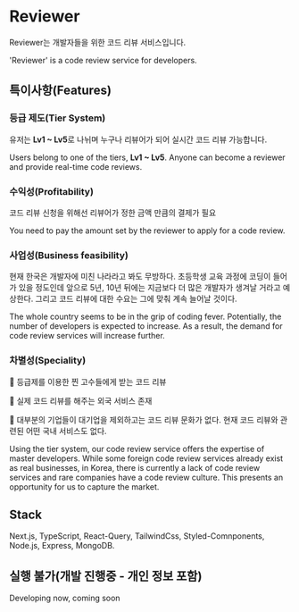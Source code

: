 # Reviewer

Reviewer는 개발자들을 위한 코드 리뷰 서비스입니다.

'Reviewer' is a code review service for developers.

## 특이사항(Features)

### **등급 제도(Tier System)**

유저는 **Lv1 ~ Lv5**로 나뉘며 누구나 리뷰어가 되어 실시간 코드 리뷰 가능합니다. 

Users belong to one of the tiers, **Lv1 ~ Lv5**. Anyone can become a reviewer and provide real-time code reviews.

### **수익성(Profitability)**

코드 리뷰 신청을 위해선 리뷰어가 정한 금액 만큼의 결제가 필요

You need to pay the amount set by the reviewer to apply for a code review.

### **사업성(Business feasibility)**

현재 한국은 개발자에 미친 나라라고 봐도 무방하다. 초등학생 교육 과정에 코딩이 들어가 있을 정도인데 앞으로 5년, 10년 뒤에는 지금보다 더 많은 개발자가 생겨날 거라고 예상한다. 그리고 코드 리뷰에 대한 수요는 그에 맞춰 계속 늘어날 것이다.

The whole country seems to be in the grip of coding fever. Potentially, the number of developers is expected to increase. As a result, the demand for code review services will increase further.

### **차별성(Speciality)**

🥇 등급제를 이용한 찐 고수들에게 받는 코드 리뷰 

🥈 실제 코드 리뷰를 해주는 외국 서비스 존재

🥉 대부분의 기업들이 대기업을 제외하고는 코드 리뷰 문화가 없다. 현재 코드 리뷰와 관련된 어떤 국내 서비스도 없다. 

Using the tier system, our code review service offers the expertise of master developers. While some foreign code review services already exist as real businesses, in Korea, there is currently a lack of code review services and rare companies have a code review culture. This presents an opportunity for us to capture the market.


## Stack

Next.js, TypeScript, React-Query, TailwindCss, Styled-Comnponents, Node.js, Express, MongoDB.

## 실행 불가(개발 진행중 - 개인 정보 포함)
Developing now, coming soon
